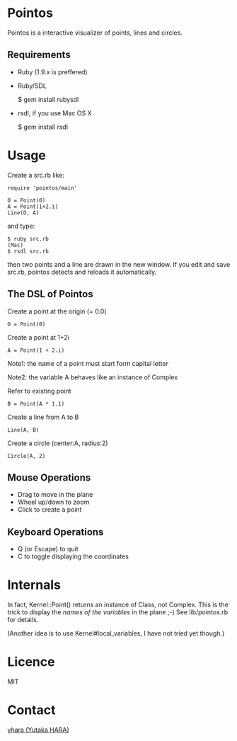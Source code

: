 Pointos
=======

Pointos is a interactive visualizer of points, lines and circles.

Requirements
------------

* Ruby (1.9.x is preffered)
* Ruby/SDL

    $ gem install rubysdl

* rsdl, if you use Mac OS X

    $ gem install rsdl

Usage
=====

Create a src.rb like:

    require 'pointos/main'
    
    O = Point(0)
    A = Point(1+2.i)
    Line(O, A) 

and type:

    $ ruby src.rb
    (Mac)
    $ rsdl src.rb

then two points and a line are drawn in the new window.
If you edit and save src.rb, pointos detects and reloads it
automatically.

The DSL of Pointos
------------------

Create a point at the origin (= 0.0)

    O = Point(0)

Create a point at 1+2i

    A = Point(1 + 2.i)

Note1: the name of a point must start form capital letter

Note2: the variable A behaves like an instance of Complex

Refer to existing point

    B = Point(A * 1.1)

Create a line from A to B

    Line(A, B)

Create a circle (center:A, radius:2)

    Circle(A, 2)

Mouse Operations
----------------

* Drag to move in the plane
* Wheel up/down to zoom
* Click to create a point

Keyboard Operations
-------------------

* Q (or Escape) to quit
* C to toggle displaying the coordinates

Internals
=========

In fact, Kernel::Point() returns an instance of Class,
not Complex. This is the trick to display the *names of
the variables* in the plane ;-) 
See lib/pointos.rb for details.

(Another idea is to use Kernel#local\_variables, I have not
tried yet though.)

Licence
=======

MIT

Contact
=======

[yhara (Yutaka HARA)](http://twitter.com/yhara_en)
